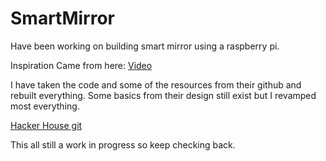 # SmartMirror
Have been working on building smart mirror using a raspberry pi.

Inspiration Came from here:
[Video](https://www.youtube.com/watch?v=fkVBAcvbrjU)

I have taken the code and some of the resources from their github and rebuilt everything. Some basics from their design still exist but I revamped most everything. 

[Hacker House git](https://github.com/HackerHouseYT/Smart-Mirror)

This all still a work in progress so keep checking back.
